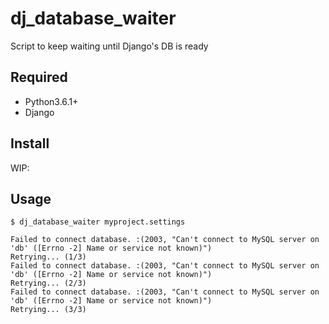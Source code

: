 # dj_database_waiter
Script to keep waiting until Django's DB is ready

## Required

* Python3.6.1+
* Django

## Install
WIP:


## Usage

```
$ dj_database_waiter myproject.settings

Failed to connect database. :(2003, "Can't connect to MySQL server on 'db' ([Errno -2] Name or service not known)")
Retrying... (1/3)
Failed to connect database. :(2003, "Can't connect to MySQL server on 'db' ([Errno -2] Name or service not known)")
Retrying... (2/3)
Failed to connect database. :(2003, "Can't connect to MySQL server on 'db' ([Errno -2] Name or service not known)")
Retrying... (3/3)
```
